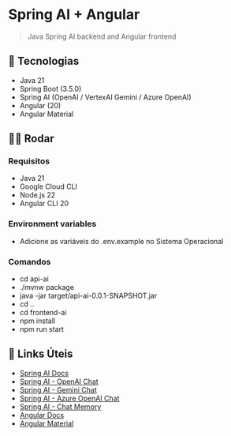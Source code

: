 # Spring AI + Angular

> Java Spring AI backend and Angular frontend

## 🚀 Tecnologias

- Java 21
- Spring Boot (3.5.0)
- Spring AI (OpenAI / VertexAI Gemini / Azure OpenAI)
- Angular (20)
- Angular Material

## 🏃🏻 Rodar

### Requisitos

- Java 21
- Google Cloud CLI
- Node.js 22
- Angular CLI 20

### Environment variables

- Adicione as variáveis do .env.example no Sistema Operacional

### Comandos

- cd api-ai
- ./mvnw package
- java -jar target/api-ai-0.0.1-SNAPSHOT.jar
- cd ..
- cd frontend-ai
- npm install
- npm run start

## 🔗 Links Úteis

- [Spring AI Docs](https://spring.io/projects/spring-ai)
- [Spring AI - OpenAI Chat](https://docs.spring.io/spring-ai/reference/api/chat/openai-chat.html)
- [Spring AI - Gemini Chat](https://docs.spring.io/spring-ai/reference/api/chat/vertexai-gemini-chat.html)
- [Spring AI - Azure OpenAI Chat](https://docs.spring.io/spring-ai/reference/api/chat/azure-openai-chat.html)
- [Spring AI - Chat Memory](https://docs.spring.io/spring-ai/reference/api/chat-memory.html)
- [Angular Docs](https://angular.dev/overview)
- [Angular Material](https://material.angular.dev)
